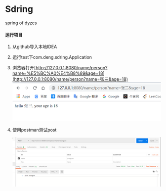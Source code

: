 # Sdring

spring of dyzcs



#### 运行项目

1. 从github导入本地IDEA
2. 运行test下com.deng.sdring.Application
3. 浏览器打开[http://127.0.0.1:8080/name/person?name=%E5%BC%A0%E4%B8%89&age=18](http://127.0.0.1:8080/name/person?name=张三&age=18)
![image-20200324225823464](./assets/浏览器测试get.png)
4. 使用postman测试post

    ![image-20200324225847922](./assets/postman测试post.png)

    